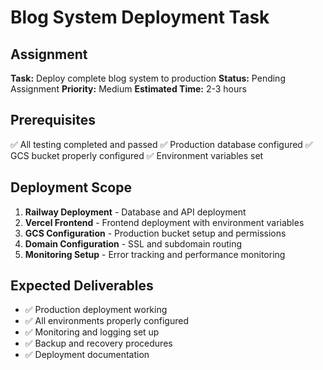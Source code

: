 # Blog System Deployment Task

## Assignment
**Task:** Deploy complete blog system to production
**Status:** Pending Assignment
**Priority:** Medium
**Estimated Time:** 2-3 hours

## Prerequisites
✅ All testing completed and passed
✅ Production database configured
✅ GCS bucket properly configured
✅ Environment variables set

## Deployment Scope
1. **Railway Deployment** - Database and API deployment
2. **Vercel Frontend** - Frontend deployment with environment variables
3. **GCS Configuration** - Production bucket setup and permissions
4. **Domain Configuration** - SSL and subdomain routing
5. **Monitoring Setup** - Error tracking and performance monitoring

## Expected Deliverables
- ✅ Production deployment working
- ✅ All environments properly configured
- ✅ Monitoring and logging set up
- ✅ Backup and recovery procedures
- ✅ Deployment documentation
